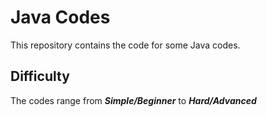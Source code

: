 # Java Codes

This repository contains the code for some Java codes. 

## Difficulty

The codes range from **_Simple/Beginner_** to **_Hard/Advanced_** 
